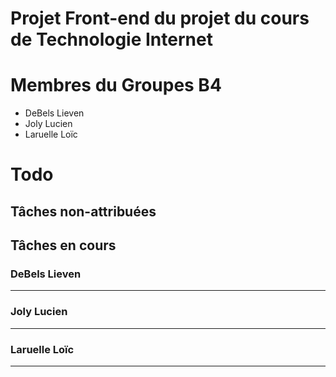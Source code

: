 # Projet Front-end du projet du cours de Technologie Internet

# Membres du Groupes B4
- DeBels Lieven
- Joly Lucien
- Laruelle Loïc

# Todo

## Tâches non-attribuées

## Tâches en cours

### DeBels Lieven
---

### Joly Lucien
---

### Laruelle Loïc
---